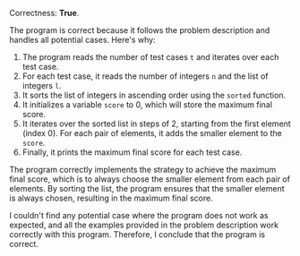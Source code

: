 Correctness: **True**.

The program is correct because it follows the problem description and handles all potential cases. Here's why:

1. The program reads the number of test cases `t` and iterates over each test case.
2. For each test case, it reads the number of integers `n` and the list of integers `l`.
3. It sorts the list of integers in ascending order using the `sorted` function.
4. It initializes a variable `score` to 0, which will store the maximum final score.
5. It iterates over the sorted list in steps of 2, starting from the first element (index 0). For each pair of elements, it adds the smaller element to the `score`.
6. Finally, it prints the maximum final score for each test case.

The program correctly implements the strategy to achieve the maximum final score, which is to always choose the smaller element from each pair of elements. By sorting the list, the program ensures that the smaller element is always chosen, resulting in the maximum final score.

I couldn't find any potential case where the program does not work as expected, and all the examples provided in the problem description work correctly with this program. Therefore, I conclude that the program is correct.